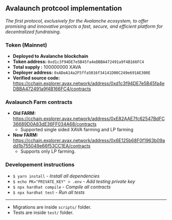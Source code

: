## Avalaunch protcool implementation


_The first protocol, exclusively for the Avalanche ecosystem, to offer promising and innovative projects a fast, secure, and efficient platform for decentralized fundraising._

### Token (Mainnet)
- **Deployed to Avalanche blockchain**
- **Token address:** `0xd1c3f94DE7e5B45fa4eDBBA472491a9f4B166FC4`
- **Total supply :** 100000000 XAVA
- **Deployer address:** `0xADeA14a2F5ffa5016f34141D00C249e691AE300E`
- **Verified source code:** https://cchain.explorer.avax.network/address/0xd1c3f94DE7e5B45fa4eDBBA472491a9f4B166FC4/contracts

### Avalaunch Farm contracts
- **Old FARM:** https://cchain.explorer.avax.network/address/0xE82AAE7fc62547BdFC36689D0A83dE36FF034A68/contracts
  - Supported single sided XAVA farming and LP farming
- **New FARM:** https://cchain.explorer.avax.network/address/0x6E125b68F0f1963b09add1b755049e66f53CC1EA/contracts
  - Supports only LP farming.
   

### Developement instructions
- `$ yarn install` - _Install all dependencies_
- `$ echo PK="PRIVATE_KEY" > .env` - _Add testing private key_
- `$ npx hardhat compile` - _Compile all contracts_
- `$ npx hardhat test` - _Run all tests_

---

- Migrations are inside `scripts/` folder.
- Tests are inside `test/` folder.
